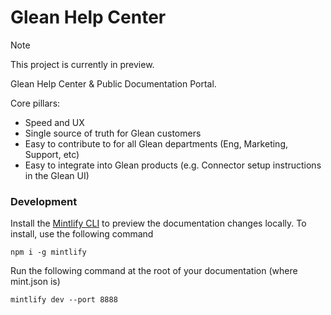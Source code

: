 # Glean Help Center

> [!NOTE]
> This project is currently in preview.

Glean Help Center & Public Documentation Portal.

Core pillars:
- Speed and UX
- Single source of truth for Glean customers
- Easy to contribute to for all Glean departments (Eng, Marketing, Support, etc)
- Easy to integrate into Glean products (e.g. Connector setup instructions in the Glean UI)

### Development

Install the [Mintlify CLI](https://www.npmjs.com/package/mintlify) to preview the documentation changes locally. To install, use the following command

```
npm i -g mintlify
```

Run the following command at the root of your documentation (where mint.json is)

```
mintlify dev --port 8888
```